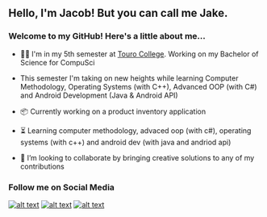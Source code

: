 ## Hello, I'm Jacob! But you can call me Jake.

### Welcome to my GitHub! Here's a little about me...

- 👨‍🎓  I'm in my 5th semester at [Touro College](https://www.touro.edu/). Working on my Bachelor of Science for CompuSci

-  This semester I'm taking on new heights while learning Computer Methodology, Operating Systems (with C++), Advanced OOP (with C#) and Android Development (Java & Android API)

- 📦 Currently working on a product inventory application

- ⏳ Learning computer methodology, advaced oop (with c#), operating systems (with c++) and android dev (with java and andriod api)

- 🚀 I’m looking to collaborate by bringing creative solutions to any of my contributions


### Follow me on Social Media

<!-- Credit to carlsednaoui/gitsocial: Grab your social icons from https://github.com/carlsednaoui/gitsocial -->
<!-- display the social media buttons in your README -->
[![alt text][1.1]][1]
[![alt text][2.1]][2]
[![alt text][3.1]][3]

<!-- icons with padding -->
[1.1]: http://i.imgur.com/tXSoThF.png (twitter icon with padding)
[2.1]: http://i.imgur.com/P3YfQoD.png (facebook icon with padding)
[3.1]: http://i.imgur.com/0o48UoR.png (github icon with padding)

<!-- links to your social media accounts -->
[1]: https://twitter.com/lookitsjacques
[2]: http://www.facebook.com/JacobDadoun
[3]: http://www.github.com/jacobdadoun
